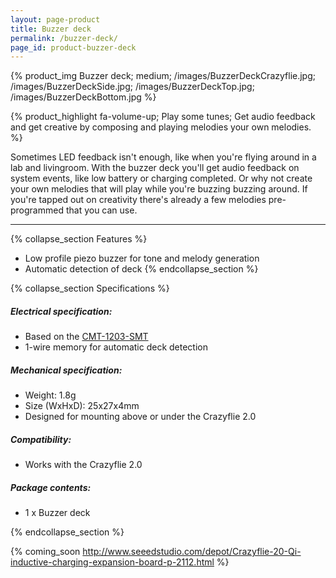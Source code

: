 ```yaml
---
layout: page-product
title: Buzzer deck
permalink: /buzzer-deck/
page_id: product-buzzer-deck
---
```


{% product_img Buzzer deck; medium;
/images/BuzzerDeckCrazyflie.jpg;
/images/BuzzerDeckSide.jpg;
/images/BuzzerDeckTop.jpg;
/images/BuzzerDeckBottom.jpg
%}
     
{% product_highlight 
fa-volume-up;
Play some tunes;
Get audio feedback and get creative by composing and playing melodies your own melodies.
%}

Sometimes LED feedback isn't enough, like when you're flying around in a lab and livingroom. With the
buzzer deck you'll get audio feedback on system events, like low battery or
charging completed.
Or why not create your own melodies that will play while you're buzzing
buzzing around. If you're tapped out on creativity there's already a few
melodies pre-programmed that you can use.

---

{% collapse_section Features %}
* Low profile piezo buzzer for tone and melody generation
* Automatic detection of deck
{% endcollapse_section %}

{% collapse_section Specifications %}
##### Electrical specification:

* Based on the [CMT-1203-SMT](http://www.cui.com/product/resource/cmt-1203-smt.pdf)
* 1-wire memory for automatic deck detection

##### Mechanical specification:

* Weight: 1.8g
* Size (WxHxD): 25x27x4mm
* Designed for mounting above or under the Crazyflie 2.0

##### Compatibility:

* Works with the Crazyflie 2.0

##### Package contents:

* 1 x Buzzer deck

{% endcollapse_section %}

{% coming_soon http://www.seeedstudio.com/depot/Crazyflie-20-Qi-inductive-charging-expansion-board-p-2112.html %}
